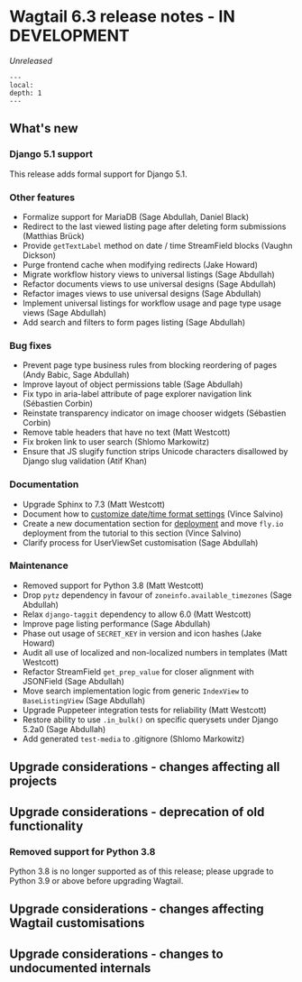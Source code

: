 # Wagtail 6.3 release notes - IN DEVELOPMENT

_Unreleased_

```{contents}
---
local:
depth: 1
---
```

## What's new

### Django 5.1 support

This release adds formal support for Django 5.1.

### Other features

 * Formalize support for MariaDB (Sage Abdullah, Daniel Black)
 * Redirect to the last viewed listing page after deleting form submissions (Matthias Brück)
 * Provide `getTextLabel` method on date / time StreamField blocks (Vaughn Dickson)
 * Purge frontend cache when modifying redirects (Jake Howard)
 * Migrate workflow history views to universal listings (Sage Abdullah)
 * Refactor documents views to use universal designs (Sage Abdullah)
 * Refactor images views to use universal designs (Sage Abdullah)
 * Implement universal listings for workflow usage and page type usage views (Sage Abdullah)
 * Add search and filters to form pages listing (Sage Abdullah)

### Bug fixes

 * Prevent page type business rules from blocking reordering of pages (Andy Babic, Sage Abdullah)
 * Improve layout of object permissions table (Sage Abdullah)
 * Fix typo in aria-label attribute of page explorer navigation link (Sébastien Corbin)
 * Reinstate transparency indicator on image chooser widgets (Sébastien Corbin)
 * Remove table headers that have no text (Matt Westcott)
 * Fix broken link to user search (Shlomo Markowitz)
 * Ensure that JS slugify function strips Unicode characters disallowed by Django slug validation (Atif Khan)

### Documentation

 * Upgrade Sphinx to 7.3 (Matt Westcott)
 * Document how to [customize date/time format settings](wagtail_date_time_formats) (Vince Salvino)
 * Create a new documentation section for [deployment](deployment_guide) and move `fly.io` deployment from the tutorial to this section (Vince Salvino)
 * Clarify process for UserViewSet customisation (Sage Abdullah)


### Maintenance

 * Removed support for Python 3.8 (Matt Westcott)
 * Drop `pytz` dependency in favour of `zoneinfo.available_timezones` (Sage Abdullah)
 * Relax `django-taggit` dependency to allow 6.0 (Matt Westcott)
 * Improve page listing performance (Sage Abdullah)
 * Phase out usage of `SECRET_KEY` in version and icon hashes (Jake Howard)
 * Audit all use of localized and non-localized numbers in templates (Matt Westcott)
 * Refactor StreamField `get_prep_value` for closer alignment with JSONField (Sage Abdullah)
 * Move search implementation logic from generic `IndexView` to `BaseListingView` (Sage Abdullah)
 * Upgrade Puppeteer integration tests for reliability (Matt Westcott)
 * Restore ability to use `.in_bulk()` on specific querysets under Django 5.2a0 (Sage Abdullah)
 * Add generated `test-media` to .gitignore (Shlomo Markowitz)


## Upgrade considerations - changes affecting all projects

## Upgrade considerations - deprecation of old functionality

### Removed support for Python 3.8

Python 3.8 is no longer supported as of this release; please upgrade to Python 3.9 or above before upgrading Wagtail.

## Upgrade considerations - changes affecting Wagtail customisations

## Upgrade considerations - changes to undocumented internals
